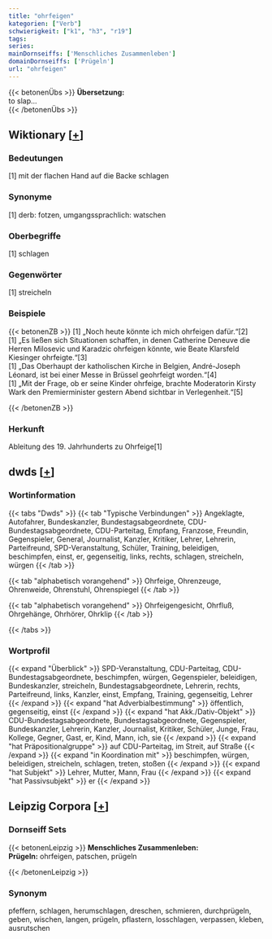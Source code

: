 ```yaml
---
title: "ohrfeigen"
kategorien: ["Verb"]
schwierigkeit: ["k1", "h3", "r19"]
tags:
series:
mainDornseiffs: ['Menschliches Zusammenleben']
domainDornseiffs: ['Prügeln']
url: "ohrfeigen"
---
```


{{< betonenÜbs >}}
**Übersetzung:**  
to slap...  
{{< /betonenÜbs >}}

## Wiktionary [[+](https://de.wiktionary.org/wiki/ohrfeigen)]

### Bedeutungen
[1] mit der flachen Hand auf die Backe schlagen  

### Synonyme
[1] derb: fotzen, umgangssprachlich: watschen  

### Oberbegriffe
[1] schlagen  

### Gegenwörter
[1] streicheln  

### Beispiele
{{< betonenZB >}}
[1] „Noch heute könnte ich mich ohrfeigen dafür.“[2]  
[1] „Es ließen sich Situationen schaffen, in denen Catherine Deneuve die Herren Milosevic und Karadzic ohrfeigen könnte, wie Beate Klarsfeld Kiesinger ohrfeigte.“[3]  
[1] „Das Oberhaupt der katholischen Kirche in Belgien, André-Joseph Léonard, ist bei einer Messe in Brüssel geohrfeigt worden.“[4]  
[1] „Mit der Frage, ob er seine Kinder ohrfeige, brachte Moderatorin Kirsty Wark den Premierminister gestern Abend sichtbar in Verlegenheit.“[5]  

{{< /betonenZB >}}
### Herkunft
Ableitung des 19. Jahrhunderts zu Ohrfeige[1]  



## dwds [[+](https://www.dwds.de/wb/ohrfeigen)]

### Wortinformation
{{< tabs "Dwds" >}}
{{< tab "Typische Verbindungen" >}}
Angeklagte, Autofahrer, Bundeskanzler, Bundestagsabgeordnete, CDU-Bundestagsabgeordnete, CDU-Parteitag, Empfang, Franzose, Freundin, Gegenspieler, General, Journalist, Kanzler, Kritiker, Lehrer, Lehrerin, Parteifreund, SPD-Veranstaltung, Schüler, Training, beleidigen, beschimpfen, einst, er, gegenseitig, links, rechts, schlagen, streicheln, würgen
{{< /tab >}}

{{< tab "alphabetisch vorangehend" >}}
Ohrfeige, Ohrenzeuge, Ohrenweide, Ohrenstuhl, Ohrenspiegel
{{< /tab >}}

{{< tab "alphabetisch vorangehend" >}}
Ohrfeigengesicht, Ohrfluß, Ohrgehänge, Ohrhörer, Ohrklip
{{< /tab >}}

{{< /tabs >}}

### Wortprofil
{{< expand "Überblick" >}} SPD-Veranstaltung, CDU-Parteitag, CDU-Bundestagsabgeordnete, beschimpfen, würgen, Gegenspieler, beleidigen, Bundeskanzler, streicheln, Bundestagsabgeordnete, Lehrerin, rechts, Parteifreund, links, Kanzler, einst, Empfang, Training, gegenseitig, Lehrer {{< /expand >}}
{{< expand "hat Adverbialbestimmung" >}} öffentlich, gegenseitig, einst {{< /expand >}}
{{< expand "hat Akk./Dativ-Objekt" >}} CDU-Bundestagsabgeordnete, Bundestagsabgeordnete, Gegenspieler, Bundeskanzler, Lehrerin, Kanzler, Journalist, Kritiker, Schüler, Junge, Frau, Kollege, Gegner, Gast, er, Kind, Mann, ich, sie {{< /expand >}}
{{< expand "hat Präpositionalgruppe" >}} auf CDU-Parteitag, im Streit, auf Straße {{< /expand >}}
{{< expand "in Koordination mit" >}} beschimpfen, würgen, beleidigen, streicheln, schlagen, treten, stoßen {{< /expand >}}
{{< expand "hat Subjekt" >}} Lehrer, Mutter, Mann, Frau {{< /expand >}}
{{< expand "hat Passivsubjekt" >}} er {{< /expand >}}

## Leipzig Corpora [[+](https://corpora.uni-leipzig.de/en/res?word=ohrfeigen&corpusId=deu_newscrawl-public_2018)]

### Dornseiff Sets
{{< betonenLeipzig >}}
**Menschliches Zusammenleben:**  
**Prügeln:** ohrfeigen, patschen, prügeln  

{{< /betonenLeipzig >}}

### Synonym
pfeffern, schlagen, herumschlagen, dreschen, schmieren, durchprügeln, geben, wischen, langen, prügeln, pflastern, losschlagen, verpassen, kleben, ausrutschen


